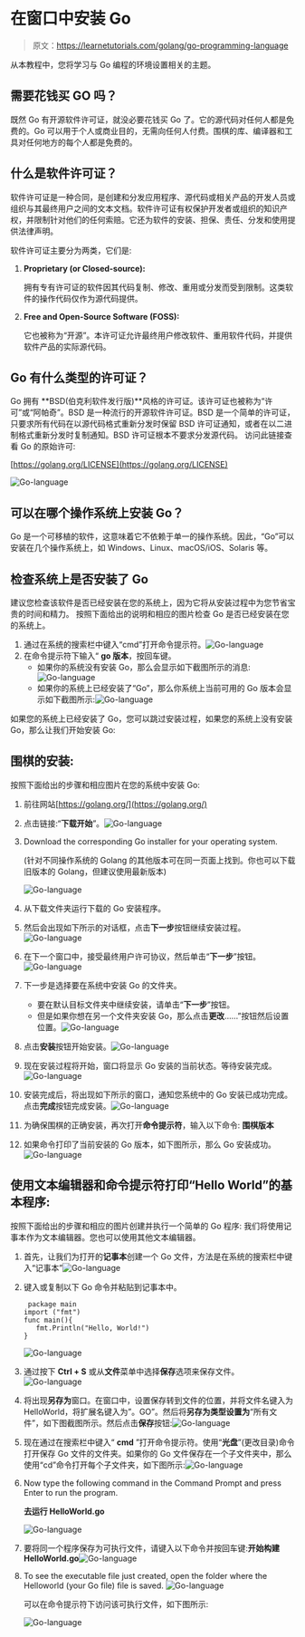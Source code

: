 # 在窗口中安装 Go

> 原文：<https://learnetutorials.com/golang/go-programming-language>

从本教程中，您将学习与 Go 编程的环境设置相关的主题。

## 需要花钱买 GO 吗？

既然 Go 有开源软件许可证，就没必要花钱买 Go 了。它的源代码对任何人都是免费的。Go 可以用于个人或商业目的，无需向任何人付费。围棋的库、编译器和工具对任何地方的每个人都是免费的。

## 什么是软件许可证？

软件许可证是一种合同，是创建和分发应用程序、源代码或相关产品的开发人员或组织与其最终用户之间的文本文档。软件许可证有权保护开发者或组织的知识产权，并限制针对他们的任何索赔。它还为软件的安装、担保、责任、分发和使用提供法律声明。

软件许可证主要分为两类，它们是:

1.  **Proprietary (or Closed-source):** 

    拥有专有许可证的软件因其代码复制、修改、重用或分发而受到限制。这类软件的操作代码仅作为源代码提供。

2.  **Free and Open-Source Software (FOSS):** 

    它也被称为“开源”。本许可证允许最终用户修改软件、重用软件代码，并提供软件产品的实际源代码。

## Go 有什么类型的许可证？

Go 拥有 **BSD(伯克利软件发行版)**风格的许可证。该许可证也被称为“许可”或“阿帕奇”。BSD 是一种流行的开源软件许可证。BSD 是一个简单的许可证，只要求所有代码在以源代码格式重新分发时保留 BSD 许可证通知，或者在以二进制格式重新分发时复制通知。BSD 许可证根本不要求分发源代码。
访问此链接查看 Go 的原始许可:

[https://golang.org/LICENSE](https://golang.org/LICENSE)

![Go-language](img/3df5723be7b0e4938e976ed0a7369c79.png)

## 可以在哪个操作系统上安装 Go？

Go 是一个可移植的软件，这意味着它不依赖于单一的操作系统。因此，“Go”可以安装在几个操作系统上，如 Windows、Linux、macOS/iOS、Solaris 等。

## 检查系统上是否安装了 Go

建议您检查该软件是否已经安装在您的系统上，因为它将从安装过程中为您节省宝贵的时间和精力。
按照下面给出的说明和相应的图片检查 Go 是否已经安装在您的系统上。

1.  通过在系统的搜索栏中键入“cmd”打开命令提示符。![Go-language](img/b311abd715454ba460ed44428c2a2712.png)
2.  在命令提示符下输入“ **go 版本**，按回车键。
    *   如果你的系统没有安装 Go，那么会显示如下截图所示的消息:![Go-language](img/063600641170920f35b26f20d688d9a4.png)
    *   如果你的系统上已经安装了“Go”，那么你系统上当前可用的 Go 版本会显示如下截图所示:![Go-language](img/630e7082be9177d93c6ea2742a8a8b0d.png)

如果您的系统上已经安装了 Go，您可以跳过安装过程，如果您的系统上没有安装 Go，那么让我们开始安装 Go:

## 围棋的安装:

按照下面给出的步骤和相应图片在您的系统中安装 Go:

1.  前往网站[https://golang.org/](https://golang.org/)
2.  点击链接:“**下载开始**”。![Go-language](img/23f00c986b628fed8f017ffc7a818093.png)
3.  Download the corresponding Go installer for your operating system.

    (针对不同操作系统的 Golang 的其他版本可在同一页面上找到。你也可以下载旧版本的 Golang，但建议使用最新版本)

    ![Go-language](img/4a5ca82b7e4b0c6887b8e403b06d3dce.png)
4.  从下载文件夹运行下载的 Go 安装程序。
5.  然后会出现如下所示的对话框，点击**下一步**按钮继续安装过程。![Go-language](img/0eaf62a0daf8f2e374fdaa4d7fdf0e68.png)
6.  在下一个窗口中，接受最终用户许可协议，然后单击“**下一步**”按钮。![Go-language](img/b4b257e84922589915da1bf767b8b785.png)
7.  下一步是选择要在系统中安装 Go 的文件夹。
    *   要在默认目标文件夹中继续安装，请单击“**下一步**”按钮。
    *   但是如果你想在另一个文件夹安装 Go，那么点击**更改**……”按钮然后设置位置。![Go-language](img/bf38344d2d2e6679fe3c071d88754ab7.png)
8.  点击**安装**按钮开始安装。![Go-language](img/3c6506e86be5b0b6bcd441bf8b5bfdc3.png)
9.  现在安装过程将开始，窗口将显示 Go 安装的当前状态。等待安装完成。![Go-language](img/fbfc157d46694a7dcf6b902611c6e9ff.png)
10.  安装完成后，将出现如下所示的窗口，通知您系统中的 Go 安装已成功完成。点击**完成**按钮完成安装。![Go-language](img/40bab0457d2fa522981c8dbff16801ad.png)
11.  为确保围棋的正确安装，再次打开**命令提示符**，输入以下命令:
    **围棋版本**
12.  如果命令打印了当前安装的 Go 版本，如下图所示，那么 Go 安装成功。![Go-language](img/a0a782cc36616e78be04d8275161a943.png)

## 使用文本编辑器和命令提示符打印“Hello World”的基本程序:

按照下面给出的步骤和相应的图片创建并执行一个简单的 Go 程序:
我们将使用记事本作为文本编辑器。您也可以使用其他文本编辑器。

1.  首先，让我们为打开的**记事本**创建一个 Go 文件，方法是在系统的搜索栏中键入“记事本”![Go-language](img/894ceda3e0d86a2f0a3c585c597b93e4.png)
2.  键入或复制以下 Go 命令并粘贴到记事本中。

    ```
     package main  
    import ("fmt")  
    func main(){  
       fmt.Println("Hello, World!")  
    } 

    ```

    ![Go-language](img/e42f9591cb17d6f474a2ac8b666b9b95.png)
3.  通过按下 **Ctrl + S** 或从**文件**菜单中选择**保存**选项来保存文件。![Go-language](img/a732e9b19ebef2322179905bde407007.png)
4.  将出现**另存为**窗口。在窗口中，设置保存转到文件的位置，并将文件名键入为 HelloWorld，将扩展名键入为”。GO”。然后将**另存为类型设置为**“所有文件”，如下图截图所示。然后点击**保存**按钮:![Go-language](img/f3ac326e7800f77c5cecdb6c6fc1bfb8.png)
5.  现在通过在搜索栏中键入“ **cmd** ”打开命令提示符。使用“**光盘**”(更改目录)命令打开保存 Go 文件的文件夹。如果你的 Go 文件保存在一个子文件夹中，那么使用“cd”命令打开每个子文件夹，如下图所示:![Go-language](img/591b80abe1a26288e704d5145b256331.png)
6.  Now type the following command in the Command Prompt and press Enter to run the program.

    **去运行 HelloWorld.go**

    ![Go-language](img/2c044b86b78f27058fab27374924fb21.png)
7.  要将同一个程序保存为可执行文件，请键入以下命令并按回车键:**开始构建 HelloWorld.go**![Go-language](img/9bbe5644cd4d8b7c92bd0272a74bfb13.png)
8.  To see the executable file just created, open the folder where the Helloworld (your Go file) file is saved. ![Go-language](img/0f0b7bd9089d8f578d11c672ed7aaa9b.png)

    可以在命令提示符下访问该可执行文件，如下图所示:

    ![Go-language](img/054f2851fcca6b5bb543edb065286716.png)